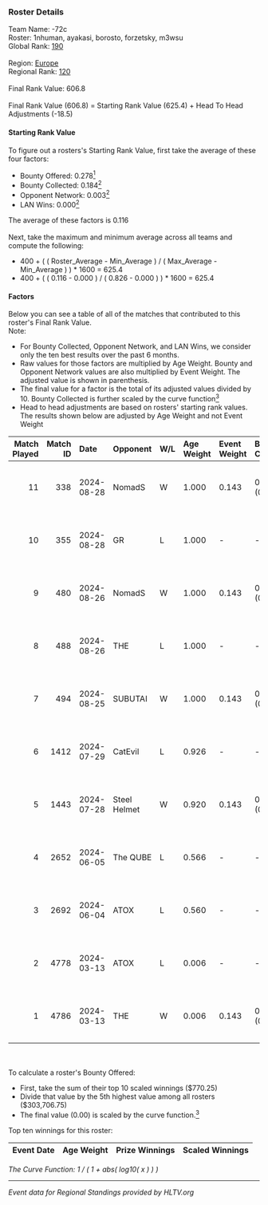 ### Roster Details<br />
Team Name: -72c<br />
Roster: 1nhuman, ayakasi, borosto, forzetsky, m3wsu<br />
Global Rank: [190](../standings_global.md)<br />
<br />
Region: [Europe]( ../standings_europe.md)<br />
Regional Rank: [120]( ../standings_europe.md)<br />
<br />
Final Rank Value:  606.8<br />
<br />
Final Rank Value (606.8) = Starting Rank Value (625.4) + Head To Head Adjustments (-18.5)<br />

#### Starting Rank Value<br />
To figure out a rosters's Starting Rank Value, first take the average of these four factors:<br />
- Bounty Offered: 0.278[<sup>1</sup>](#table2)
- Bounty Collected: 0.184[<sup>2</sup>](#table1)
- Opponent Network: 0.003[<sup>2</sup>](#table1)
- LAN Wins: 0.000[<sup>2</sup>](#table1)

The average of these factors is 0.116<br />
<br />
Next, take the maximum and minimum average across all teams and compute the following:<br />
- 400 + ( ( Roster_Average - Min_Average ) / ( Max_Average - Min_Average ) ) * 1600 = 625.4
- 400 + ( ( 0.116 - 0.000 ) / ( 0.826 - 0.000 ) ) * 1600 = 625.4


#### Factors<br />
Below you can see a table of all of the matches that contributed to this roster's Final Rank Value.<br />
Note:<br />

- For Bounty Collected, Opponent Network, and LAN Wins, we consider only the ten best results over the past 6 months.
- Raw values for those factors are multiplied by Age Weight. Bounty and Opponent Network values are also multiplied by Event Weight. The adjusted value is shown in parenthesis.
- The final value for a factor is the total of its adjusted values divided by 10. Bounty Collected is further scaled by the curve function[<sup>3</sup>](#curveFunction)
- Head to head adjustments are based on rosters' starting rank values. The results shown below are adjusted by Age Weight and not Event Weight
<span id="table1"></span><br />


| Match Played | Match ID | Date       | Opponent     | W/L | Age Weight | Event Weight | Bounty Collected | Opponent Network | LAN Wins  | H2H Adj. | Roster                                          |
| -: | -: | :- | :- | :- | :- | :- | :- | :- | :- | -: | :- |
|           11 |      338 | 2024-08-28 | NomadS       | W   | 1.000      | 0.143        | 0.000 (0.000)    | 0.069 (0.010)    | 0 (0.000) |    10.84 | 1nhuman, ayakasi, borosto, forzetsky, m3wsu     |
|           10 |      355 | 2024-08-28 | GR           | L   | 1.000      | -            | -                | -                | -         |   -14.79 | 1nhuman, ayakasi, borosto, forzetsky, m3wsu     |
|            9 |      480 | 2024-08-26 | NomadS       | W   | 1.000      | 0.143        | 0.000 (0.000)    | 0.069 (0.010)    | 0 (0.000) |    11.34 | 1nhuman, ayakasi, borosto, forzetsky, m3wsu     |
|            8 |      488 | 2024-08-26 | THE          | L   | 1.000      | -            | -                | -                | -         |   -19.23 | 1nhuman, ayakasi, borosto, forzetsky, m3wsu     |
|            7 |      494 | 2024-08-25 | SUBUTAI      | W   | 1.000      | 0.143        | 0.000 (0.000)    | 0.038 (0.005)    | 0 (0.000) |    10.40 | 1nhuman, ayakasi, borosto, forzetsky, m3wsu     |
|            6 |     1412 | 2024-07-29 | CatEvil      | L   | 0.926      | -            | -                | -                | -         |   -14.58 | 1nhuman, borosto, forzetsky, lkeyy, timeagento  |
|            5 |     1443 | 2024-07-28 | Steel Helmet | W   | 0.920      | 0.143        | 0.003 (0.000)    | 0.038 (0.005)    | 0 (0.000) |    10.66 | 1nhuman, borosto, forzetsky, lkeyy, timeagento  |
|            4 |     2652 | 2024-06-05 | The QUBE     | L   | 0.566      | -            | -                | -                | -         |    -8.16 | 1nhuman, aviva, borosto, forzetsky, youka       |
|            3 |     2692 | 2024-06-04 | ATOX         | L   | 0.560      | -            | -                | -                | -         |    -5.03 | 1nhuman, aviva, borosto, forzetsky, youka       |
|            2 |     4778 | 2024-03-13 | ATOX         | L   | 0.006      | -            | -                | -                | -         |    -0.06 | borosto, forzetsky, m3wsu, serrakura, shandarez |
|            1 |     4786 | 2024-03-13 | THE          | W   | 0.006      | 0.143        | 0.000 (0.000)    | 0.113 (0.000)    | 0 (0.000) |     0.06 | borosto, forzetsky, m3wsu, serrakura, shandarez |

<br />
<span id="table2"></span><br />
To calculate a roster's Bounty Offered:<br />

- First, take the sum of their top 10 scaled winnings ($770.25)
- Divide that value by the 5th highest value among all rosters ($303,706.75)
- The final value (0.00) is scaled by the curve function.[<sup>3</sup>](#curveFunction)

Top ten winnings for this roster:<br />

| Event Date | Age Weight | Prize Winnings | Scaled Winnings |
| :- | -: | :- | :- |


<span id="curveFunction"></span>_The Curve Function: 1 / ( 1 + abs( log10( x ) ) )_<br />

---
_Event data for Regional Standings provided by HLTV.org_<br />
